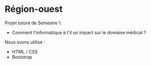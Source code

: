 # Région-ouest
Projet tutoré de Semestre 1.<br />
- Comment l'informatique à t'il un impact sur le domaine médical ?

Nous avons utilisé :<br />
- HTML / CSS
- Bootstrap
